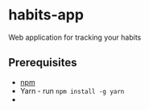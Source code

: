 # habits-app
Web application for tracking your habits

## Prerequisites
* [npm](https://www.npmjs.com/get-npm)
* Yarn - run `npm install -g yarn`
* 
